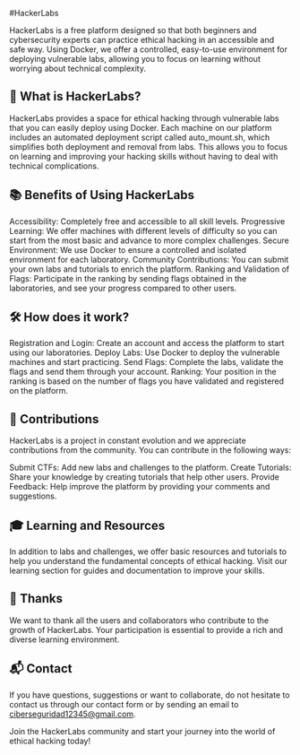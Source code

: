 #HackerLabs

HackerLabs is a free platform designed so that both beginners and cybersecurity experts can practice ethical hacking in an accessible and safe way. Using Docker, we offer a controlled, easy-to-use environment for deploying vulnerable labs, allowing you to focus on learning without worrying about technical complexity.

## 🚀 What is HackerLabs?

HackerLabs provides a space for ethical hacking through vulnerable labs that you can easily deploy using Docker. Each machine on our platform includes an automated deployment script called auto_mount.sh, which simplifies both deployment and removal from labs. This allows you to focus on learning and improving your hacking skills without having to deal with technical complications.

## 📚 Benefits of Using HackerLabs

Accessibility: Completely free and accessible to all skill levels.
Progressive Learning: We offer machines with different levels of difficulty so you can start from the most basic and advance to more complex challenges.
Secure Environment: We use Docker to ensure a controlled and isolated environment for each laboratory.
Community Contributions: You can submit your own labs and tutorials to enrich the platform.
Ranking and Validation of Flags: Participate in the ranking by sending flags obtained in the laboratories, and see your progress compared to other users.

## 🛠️ How does it work?

Registration and Login: Create an account and access the platform to start using our laboratories.
Deploy Labs: Use Docker to deploy the vulnerable machines and start practicing.
Send Flags: Complete the labs, validate the flags and send them through your account.
Ranking: Your position in the ranking is based on the number of flags you have validated and registered on the platform.

## 📝 Contributions

HackerLabs is a project in constant evolution and we appreciate contributions from the community. You can contribute in the following ways:

Submit CTFs: Add new labs and challenges to the platform.
Create Tutorials: Share your knowledge by creating tutorials that help other users.
Provide Feedback: Help improve the platform by providing your comments and suggestions.

## 🎓 Learning and Resources

In addition to labs and challenges, we offer basic resources and tutorials to help you understand the fundamental concepts of ethical hacking. Visit our learning section for guides and documentation to improve your skills.

## 🤝 Thanks

We want to thank all the users and collaborators who contribute to the growth of HackerLabs. Your participation is essential to provide a rich and diverse learning environment.

## 📬 Contact

If you have questions, suggestions or want to collaborate, do not hesitate to contact us through our contact form or by sending an email to [ciberseguridad12345@gmail.com](https://mail.google.com/mail/u/2/#inbox).

Join the HackerLabs community and start your journey into the world of ethical hacking today!
